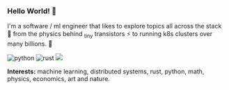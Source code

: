### Hello World! 🌱

I'm a software / ml engineer that likes to explore topics all across the stack 🥞 from the physics behind <sub>tiny</sub> transistors ⚡️ to running k8s clusters over many billions. 🪬

![python](https://img.shields.io/badge/-Python-555555?style=flat&logo=Python&logoColor=000000)
![rust](https://img.shields.io/badge/-Rust-555555?style=flat&logo=Rust&logoColor=000000)
![](https://komarev.com/ghpvc/?username=stemmr&color=grey)

**Interests:** machine learning, distributed systems, rust, python, math, physics, economics, art and nature.
